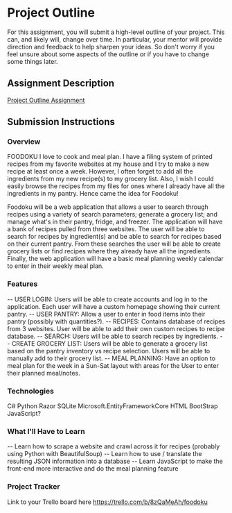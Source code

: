 # Project Outline
For this assignment, you will submit a high-level outline of your project. This can, and likely will, change over time. In particular, your mentor will provide direction and feedback to help sharpen your ideas. So don't worry if you feel unsure about some aspects of the outline or if you have to change some things later.

## Assignment Description
[Project Outline Assignment](https://education.launchcode.org/liftoff/modules/assignments/project-outline)

## Submission Instructions

### Overview
FOODOKU
I love to cook and meal plan. I have a filing system of printed recipes from my favorite websites at my house and I try to make a new recipe at least once a week. However, I often forget to add all the ingredients from my new recipe(s) to my grocery list. Also, I wish I could easily browse the recipes from my files for ones where I already have all the ingredients in my pantry. Hence came the idea for Foodoku!

Foodoku will be a web application that allows a user to search through recipes using a variety of search parameters; generate a grocery list; and manage what's in their pantry, fridge, and freezer. The application will have a bank of recipes pulled from three websites. The user will be able to search for recipes by ingredient(s) and be able to search for recipes based on their current pantry. From these searches the user will be able to create grocery lists or find recipes where they already have all the ingredients. Finally, the web application will have a basic meal planning weekly calendar to enter in their weekly meal plan.


### Features
-- USER LOGIN: Users will be able to create accounts and log in to the application. Each user will have a custom homepage showing their current pantry.
-- USER PANTRY: Allow a user to enter in food items into their pantry (possibly with quantities?).
-- RECIPES: Contains database of recipes from 3 websites. User will be able to add their own custom recipes to recipe database.
-- SEARCH: Users will be able to search recipes by ingredients.
-- CREATE GROCERY LIST: Users will be able to generate a grocery list based on the pantry inventory vs recipe selection. Users will be able to manually add to their grocery list.
-- MEAL PLANNING: Have an option to meal plan for the week in a Sun-Sat layout with areas for the User to enter their planned meal/notes.

### Technologies
C#
Python
Razor
SQLite
Microsoft.EntityFrameworkCore
HTML
BootStrap
JavaScript?


### What I'll Have to Learn
-- Learn how to scrape a website and crawl across it for recipes (probably using Python with BeautifulSoup)
-- Learn how to use / translate the resulting JSON information into a database
-- Learn JavaScript to make the front-end more interactive and do the meal planning feature

### Project Tracker
Link to your Trello board here
https://trello.com/b/8zQaMeAh/foodoku
